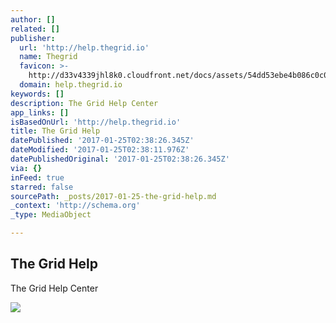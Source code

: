```yaml
---
author: []
related: []
publisher:
  url: 'http://help.thegrid.io'
  name: Thegrid
  favicon: >-
    http://d33v4339jhl8k0.cloudfront.net/docs/assets/54dd53ebe4b086c0c0966e7a/images/57f02148c697914f21033fd0/Teal_G.png
  domain: help.thegrid.io
keywords: []
description: The Grid Help Center
app_links: []
isBasedOnUrl: 'http://help.thegrid.io'
title: The Grid Help
datePublished: '2017-01-25T02:38:26.345Z'
dateModified: '2017-01-25T02:38:11.976Z'
datePublishedOriginal: '2017-01-25T02:38:26.345Z'
via: {}
inFeed: true
starred: false
sourcePath: _posts/2017-01-25-the-grid-help.md
_context: 'http://schema.org'
_type: MediaObject

---
```

<article style=""><h1>The Grid Help</h1><p>The Grid Help Center</p><img src="http://d33v4339jhl8k0.cloudfront.net/docs/assets/54dd53ebe4b086c0c0966e7a/images/57f021489033602e61d4a733/Teal_G.png" /></article>